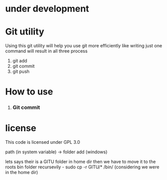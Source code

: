 # under development

# Git utility

Using this git utility will help you use git more efficiently like writing just one command will result in all three process

1. git add
2. git commit 
3. git push


# How to use

1. ### Git commit 


# license

This code is licensed under GPL 3.0

path (in system variable) -> folder add (windows)

lets says their is a GITU folder in home dir then we have to move it to the roots bin folder recursevily - sudo cp -r GITU/* /bin/    (considering we were in the home dir)


